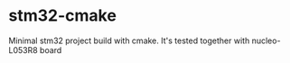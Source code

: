 stm32-cmake
===========

Minimal stm32 project build with cmake. It's tested together with nucleo-L053R8 board
